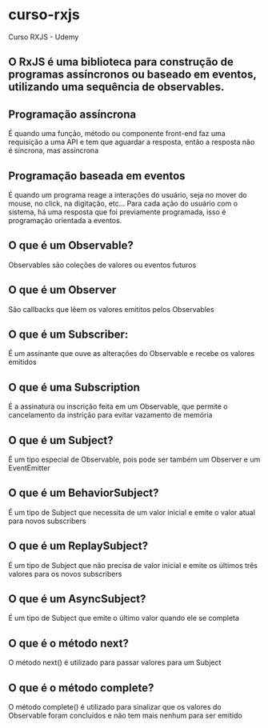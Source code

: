 # curso-rxjs

Curso RXJS - Udemy

## O RxJS é uma biblioteca para construção de programas assíncronos ou baseado em eventos, utilizando uma sequência de observables.

## Programação assíncrona

É quando uma função, método ou componente front-end faz uma requisição a uma API e tem que aguardar a resposta, então a resposta não é síncrona, mas assíncrona

## Programação baseada em eventos

É quando um programa reage a interações do usuário, seja no mover do mouse, no click, na digitação, etc... Para cada ação do usuário com o sistema, há uma resposta que foi previamente programada, isso é programação orientada a eventos.

## O que é um Observable?

Observables são coleções de valores ou eventos futuros

## O que é um Observer

São callbacks que lêem os valores emititos pelos Observables

## O que é um Subscriber:

É um assinante que ouve as alterações do Observable e recebe os valores emitidos

## O que é uma Subscription

É a assinatura ou inscrição feita em um Observable, que permite o cancelamento da instrição para evitar vazamento de memória

## O que é um Subject?

É um tipo especial de Observable, pois pode ser também um Observer e um EventEmitter

## O que é um BehaviorSubject?

É um tipo de Subject que necessita de um valor inicial e emite o valor atual para novos subscribers

## O que é um ReplaySubject?

É um tipo de Subject que não precisa de valor inicial e emite os últimos três valores para os novos subscribers

## O que é um AsyncSubject?

É um tipo de Subject que emite o último valor quando ele se completa

## O que é o método next?

O método next() é utilizado para passar valores para um Subject

## O que é o método complete?

O método complete() é utilizado para sinalizar que os valores do Observable
foram concluídos e não tem mais nenhum para ser emitido
